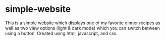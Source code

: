 # simple-website

This is a simple website which displays one of my favorite dinner recipes as well as two view options (light & dark mode) which you can switch between using a button.
Created using html, javascript, and css.
